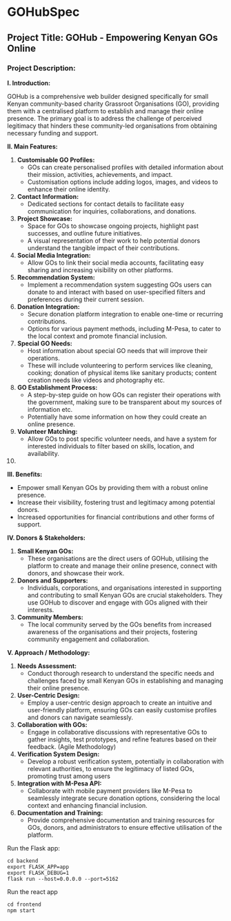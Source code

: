 # GOHubSpec

## **Project Title: GOHub - Empowering Kenyan GOs Online**

### **Project Description:**

**I. Introduction:**

GOHub is a comprehensive web builder designed specifically for small Kenyan community-based charity Grassroot Organisations (GO), providing them with a centralised platform to establish and manage their online presence. The primary goal is to address the challenge of perceived legitimacy that hinders these community-led organisations from obtaining necessary funding and support. 

**II. Main Features:**

1. **Customisable GO Profiles:**
    - GOs can create personalised profiles with detailed information about their mission, activities, achievements, and impact.
    - Customisation options include adding logos, images, and videos to enhance their online identity.
2. **Contact Information:**
    - Dedicated sections for contact details to facilitate easy communication for inquiries, collaborations, and donations.
3. **Project Showcase:**
    - Space for GOs to showcase ongoing projects, highlight past successes, and outline future initiatives.
    - A visual representation of their work to help potential donors understand the tangible impact of their contributions.
4. **Social Media Integration:**
    - Allow GOs to link their social media accounts, facilitating easy sharing and increasing visibility on other platforms.
5. **Recommendation System:**
    - Implement a recommendation system suggesting GOs users can donate to and interact with based on user-specified filters and preferences during their current session.
6. **Donation Integration:**
    - Secure donation platform integration to enable one-time or recurring contributions.
    - Options for various payment methods, including M-Pesa, to cater to the local context and promote financial inclusion.
7. **Special GO Needs:**
    - Host information about special GO needs that will improve their operations.
    - These will include volunteering to perform services like cleaning, cooking; donation of physical items like sanitary products; content creation needs like videos and photography etc.
8. **GO Establishment Process:**
    - A step-by-step guide on how GOs can register their operations with the government, making sure to be transparent about my sources of information etc.
    - Potentially have some information on how they could create an online presence.
9. **Volunteer Matching:** 
    - Allow GOs to post specific volunteer needs, and have a system for interested individuals to filter based on skills, location, and availability.
10. 

**III. Benefits:**

- Empower small Kenyan GOs by providing them with a robust online presence.
- Increase their visibility, fostering trust and legitimacy among potential donors.
- Increased opportunities for financial contributions and other forms of support.

**IV. Donors & Stakeholders:**

1. **Small Kenyan GOs:**
    - These organisations are the direct users of GOHub, utilising the platform to create and manage their online presence, connect with donors, and showcase their work.
2. **Donors and Supporters:**
    - Individuals, corporations, and organisations interested in supporting and contributing to small Kenyan GOs are crucial stakeholders. They use GOHub to discover and engage with GOs aligned with their interests.
3. **Community Members:**
    - The local community served by the GOs benefits from increased awareness of the organisations and their projects, fostering community engagement and collaboration.

**V. Approach / Methodology:**

1. **Needs Assessment:**
    - Conduct thorough research to understand the specific needs and challenges faced by small Kenyan GOs in establishing and managing their online presence.
2. **User-Centric Design:**
    - Employ a user-centric design approach to create an intuitive and user-friendly platform, ensuring GOs can easily customise profiles and donors can navigate seamlessly.
3. **Collaboration with GOs:**
    - Engage in collaborative discussions with representative GOs to gather insights, test prototypes, and refine features based on their feedback. (Agile Methodology)
4. **Verification System Design:**
    - Develop a robust verification system, potentially in collaboration with relevant authorities, to ensure the legitimacy of listed GOs, promoting trust among users
5. **Integration with M-Pesa API:**
    - Collaborate with mobile payment providers like M-Pesa to seamlessly integrate secure donation options, considering the local context and enhancing financial inclusion.
6. **Documentation and Training:**
    - Provide comprehensive documentation and training resources for GOs, donors, and administrators to ensure effective utilisation of the platform.

Run the Flask app:
```
cd backend
export FLASK_APP=app
export FLASK_DEBUG=1
flask run --host=0.0.0.0 --port=5162 
```

Run the react app
```
cd frontend
npm start
```